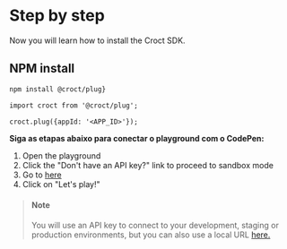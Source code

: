 # Step by step

Now you will learn how to install the Croct SDK.

## NPM install

```1
npm install @croct/plug}

```

```2
import croct from '@croct/plug';

croct.plug({appId: '<APP_ID>'});

```

**Siga as etapas abaixo para conectar o playground com o CodePen:**

1. Open the playground
2. Click the "Don't have an API key?" link to proceed to sandbox mode
3. Go to [here](https://codepen.io/pen)
4. Click on "Let's play!"

> #### Note
>You will use an API key to connect to your development, staging or production environments, but you can also use a local URL [here.](https://localhost/myapp)